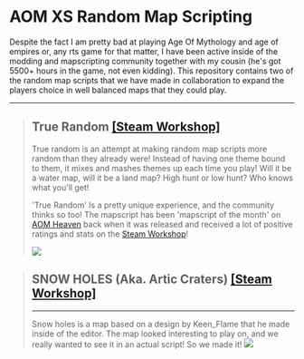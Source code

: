 # AOM XS Random Map Scripting

Despite the fact I am pretty bad at playing Age Of Mythology and age of empires or, any rts game for that matter, I have been active inside of the modding and mapscripting community together with my cousin (he's got 5500+ hours in the game, not even kidding). This repository contains two of the random map scripts that we have made in collaboration to expand the players choice in well balanced maps that they could play.

---

> **True Random** [**\[Steam Workshop\]**](https://steamcommunity.com/sharedfiles/filedetails/?id=1248635643)
> ---
> True random is an attempt at making random map scripts more random than they already were! Instead of having one theme bound to them, it mixes and mashes themes up each time you play! Will it be a water map, will it be a land map? High hunt or low hunt? Who knows what you'll get!
> 
> 'True Random' Is a pretty unique experience, and the community thinks so too! The mapscript has been 'mapscript of the month' on [AOM Heaven](http://aom.heavengames.com/) back when it was released and received a lot of positive ratings and stats on the [Steam Workshop](https://steamcommunity.com/sharedfiles/filedetails/?id=1248635643)!
> 
> ![](https://i.imgur.com/IXiTIcg.jpg)


> **SNOW HOLES** (Aka. Artic Craters) [**\[Steam Workshop\]**](https://steamcommunity.com/sharedfiles/filedetails/?id=1131508074)
> ---
> ---
> Snow holes is a map based on a design by Keen_Flame that he made inside of the editor. The map looked interesting to play on, and we really wanted to see it in an actual script! So we made it!
> ![](https://i.imgur.com/CHvro1q.jpg)
